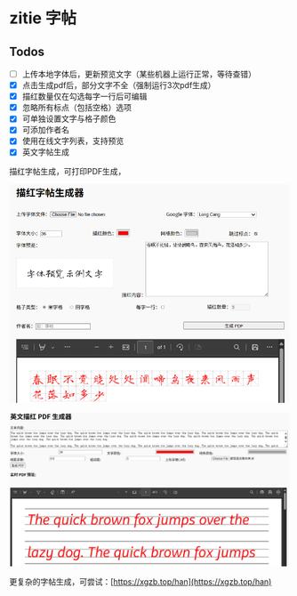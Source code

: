 # zitie 字帖

## Todos

- [ ] 上传本地字体后，更新预览文字（某些机器上运行正常，等待查错）
- [x] 点击生成pdf后，部分文字不全（强制运行3次pdf生成）
- [x] 描红数量仅在勾选每字一行后可编辑
- [x] 忽略所有标点（包括空格）选项
- [x] 可单独设置文字与格子颜色
- [x] 可添加作者名
- [x] 使用在线文字列表，支持预览
- [x] 英文字帖生成

描红字帖生成，可打印PDF生成，

![截图](screenshot.png)

![截图2](en_screenshot.png)

更复杂的字帖生成，可尝试：[https://xgzb.top/han](https://xgzb.top/han)
